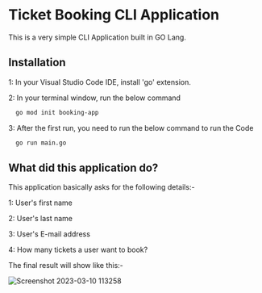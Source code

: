 
# Ticket Booking CLI Application

This is a very simple CLI Application built in GO Lang.

## Installation

1: In your Visual Studio Code IDE, install  'go' extension.

2: In your terminal window, run the below command
```bash
  go mod init booking-app
```
3: After the first run, you need to run the below command to run the Code
```bash
  go run main.go
```
## What did this application do?

This application basically asks for the following details:-

1: User's first name

2: User's last name

3: User's E-mail address

4: How many tickets a user want to book?

The final result will show like this:-

![Screenshot 2023-03-10 113258](https://user-images.githubusercontent.com/90848726/224237589-0b91c3ed-fe82-4c97-8b12-b92a9fd2b24a.png)
